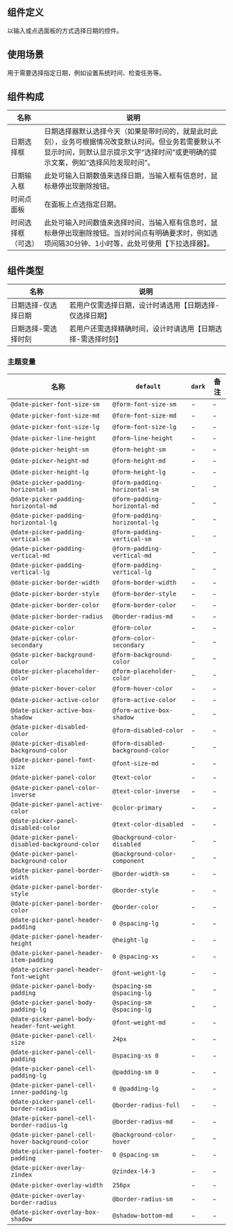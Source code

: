 ## 组件定义

以输入或点选面板的方式选择日期的控件。

## 使用场景

用于需要选择指定日期，例如设置系统时间、检查任务等。

## 组件构成

| 名称 | 说明  |
| --- | ---  |
| 日期选择框 | 日期选择器默认选择今天（如果是带时间的，就是此时此刻），业务可根据情况改变默认时间。但业务若需要默认不显示时间，则默认显示提示文字“选择时间”或更明确的提示文案，例如“选择风险发现时间”。 |
| 日期输入框 | 此处可输入日期数值来选择日期，当输入框有信息时，鼠标悬停出现删除按钮。 |
| 时间点面板 | 在面板上点选指定日期。 |
| 时间选择框（可选） | 此处可输入时间数值来选择时间，当输入框有信息时，鼠标悬停出现删除按钮。当对时间点有明确要求时，例如选项间隔30分钟、1小时等，此处可使用【下拉选择器】。 |

## 组件类型

| 名称 | 说明  |
| --- | --- |
| 日期选择-仅选择日期 | 若用户仅需选择日期，设计时请选用【日期选择-仅选择日期】 |
| 日期选择-需选择时刻 | 若用户还需选择精确时间，设计时请选用【日期选择-需选择时刻】 |

### 主题变量

| 名称 | `default` | `dark` | 备注 |
| --- | --- | --- | --- |
| `@date-picker-font-size-sm` | `@form-font-size-sm` | - | - |
| `@date-picker-font-size-md` | `@form-font-size-md` | - | - |
| `@date-picker-font-size-lg` | `@form-font-size-lg` | - | - |
| `@date-picker-line-height` | `@form-line-height` | - | - |
| `@date-picker-height-sm` | `@form-height-sm` | - | - |
| `@date-picker-height-md` | `@form-height-md` | - | - |
| `@date-picker-height-lg` | `@form-height-lg` | - | - |
| `@date-picker-padding-horizontal-sm` | `@form-padding-horizontal-sm` | - | - |
| `@date-picker-padding-horizontal-md` | `@form-padding-horizontal-md` | - | - |
| `@date-picker-padding-horizontal-lg` | `@form-padding-horizontal-lg` | - | - |
| `@date-picker-padding-vertical-sm` | `@form-padding-vertical-sm` | - | - |
| `@date-picker-padding-vertical-md` | `@form-padding-vertical-md` | - | - |
| `@date-picker-padding-vertical-lg` | `@form-padding-vertical-lg` | - | - |
| `@date-picker-border-width` | `@form-border-width` | - | - |
| `@date-picker-border-style` | `@form-border-style` | - | - |
| `@date-picker-border-color` | `@form-border-color` | - | - |
| `@date-picker-border-radius` | `@border-radius-md` | - | - |
| `@date-picker-color` | `@form-color` | - | - |
| `@date-picker-color-secondary` | `@form-color-secondary` | - | - |
| `@date-picker-background-color` | `@form-background-color` | - | - |
| `@date-picker-placeholder-color` | `@form-placeholder-color` | - | - |
| `@date-picker-hover-color` | `@form-hover-color` | - | - |
| `@date-picker-active-color` | `@form-active-color` | - | - |
| `@date-picker-active-box-shadow` | `@form-active-box-shadow` | - | - |
| `@date-picker-disabled-color` | `@form-disabled-color` | - | - |
| `@date-picker-disabled-background-color` | `@form-disabled-background-color` | - | - |
| `@date-picker-panel-font-size` | `@font-size-md` | - | - |
| `@date-picker-panel-color` | `@text-color` | - | - |
| `@date-picker-panel-color-inverse` | `@text-color-inverse` | - | - |
| `@date-picker-panel-active-color` | `@color-primary` | - | - |
| `@date-picker-panel-disabled-color` | `@text-color-disabled` | - | - |
| `@date-picker-panel-disabled-background-color` | `@background-color-disabled` | - | - |
| `@date-picker-panel-background-color` | `@background-color-component` | - | - |
| `@date-picker-panel-border-width` | `@border-width-sm` | - | - |
| `@date-picker-panel-border-style` | `@border-style` | - | - |
| `@date-picker-panel-border-color` | `@border-color` | - | - |
| `@date-picker-panel-header-padding` | `0 @spacing-lg` | - | - |
| `@date-picker-panel-header-height` | `@height-lg` | - | - |
| `@date-picker-panel-header-item-padding` | `0 @spacing-xs` | - | - |
| `@date-picker-panel-header-font-weight` | `@font-weight-lg` | - | - |
| `@date-picker-panel-body-padding` | `@spacing-sm @spacing-lg` | - | - |
| `@date-picker-panel-body-padding-lg` | `@spacing-sm @spacing-lg` | - | - |
| `@date-picker-panel-body-header-font-weight` | `@font-weight-md` | - | - |
| `@date-picker-panel-cell-size` | `24px` | - | - |
| `@date-picker-panel-cell-padding` | `@spacing-xs 0` | - | - |
| `@date-picker-panel-cell-padding-lg` | `@padding-sm 0` | - | - |
| `@date-picker-panel-cell-inner-padding-lg` | `0 @padding-lg` | - | - |
| `@date-picker-panel-cell-border-radius` | `@border-radius-full` | - | - |
| `@date-picker-panel-cell-border-radius-lg` | `@border-radius-md` | - | - |
| `@date-picker-panel-cell-hover-background-color` | `@background-color-hover` | - | - |
| `@date-picker-panel-footer-padding` | `0 @spacing-sm` | - | - |
| `@date-picker-overlay-zindex` | `@zindex-l4-3` | - | - |
| `@date-picker-overlay-width` | `256px` | - | - |
| `@date-picker-overlay-border-radius` | `@border-radius-sm` | - | - |
| `@date-picker-overlay-box-shadow` | `@shadow-bottom-md` | - | - |
